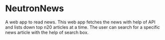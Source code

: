 # NeutronNews
A web app to read news.
This web app fetches the news with help of API and lists down top n20 articles at a time. 
The user can search for a specific news article with the help of search box.
